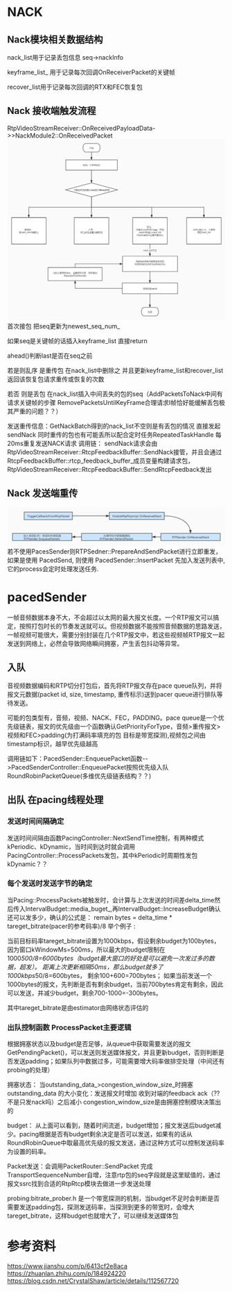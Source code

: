 # NACK
## Nack模块相关数据结构
nack_list用于记录丢包信息 seq->nackInfo

keyframe_list_ 用于记录每次回调OnReceiverPacket的关键帧 

recover_list用于记录每次回调的RTX和FEC恢复包

## Nack 接收端触发流程
RtpVideoStreamReceiver::OnReceivedPayloadData->>NackModule2::OnReceivedPacket
![](../pic/NACK接收端验证丢包逻辑.jpg)
首次接包 把seq更新为newest_seq_num_ 

如果seq是关键帧的话插入keyframe_list 直接return

ahead()判断last是否在seq之前 

若是则乱序 是重传包 在nack_list中删除之 并且更新keyframe_list和recover_list 返回该恢复包请求重传或恢复的次数 

若否 则是丢包 在nack_list插入中间丢失的包的seq（AddPacketsToNack中间有请求关键帧的步骤 RemovePacketsUntilKeyFrame合理请求I帧恰好能缓解丢包极其严重的问题？？）

发送重传信息：GetNackBatch得到的nack_list不空则是有丢包的情况 直接发起sendNack 同时重传的包也有可能丢所以配合定时任务RepeatedTaskHandle 每20ms重复发送NACK请求
调用链：
sendNack请求会由RtpVideoStreamReceiver::RtcpFeedbackBuffer::SendNack接管，并且会通过RtcpFeedbackBuffer::rtcp_feedback_buffer_成员变量构建请求包，RtpVideoStreamReceiver::RtcpFeedbackBuffer::SendRtcpFeedback发出

## Nack 发送端重传
![](../pic/Nack发送端重传流程.jpg)
若不使用PacesSender则RTPSedner::PrepareAndSendPacket进行立即重发，如果是使用 PacedSend, 则使用 PacedSender::InsertPacket 先加入发送列表中, 它的process会定时处理发送任务.
# pacedSender
一帧音频数据本身不大，不会超过以太网的最大报文长度。一个RTP报文可以搞定，按照打包时长的节奏发送就可以。但视频数据不能按照音频数据的思路发送，一帧视频可能很大，需要分别封装在几个RTP报文中，若这些视频帧RTP报文一起发送到网络上，必然会导致网络瞬间拥塞，产生丢包抖动等异常。
## 入队
音视频数据编码和RTP切分打包后，首先将RTP报文存在pace queue队列，并将报文元数据(packet id, size, timestamp, 重传标示)送到pacer queue进行排队等待发送。

可能的包类型有，音频，视频、NACK、FEC，PADDING。pace queue是一个优先级链表，报文的优先级由一个函数确认GetPriorityForType，音频>重传报文>视频和FEC>padding(为打满码率填充的包 目标是带宽探测),视频包之间由timestamp标识，越早优先级越高

调用链如下：PacedSender::EnqueuePacket函数-->PacedSenderController::EnqueuePacket按照优先级入队RoundRobinPacketQueue(多维优先级链表结构？？)

## 出队 在pacing线程处理
### 发送时间间隔确定
发送时间间隔由函数PacingController::NextSendTime控制，有两种模式kPeriodic、kDynamic，当时间到达时就会调用PacingController::ProcessPackets发包，其中kPeriodic时周期性发包 kDynamic？？

### 每个发送时发送字节的确定
当Pacing::ProcessPackets被触发时，会计算与上次发送的时间差delta_time然后传入IntervalBudget::media_buget_,再IntervalBudget::IncreaseBudget确认还可以发多少，确认的公式是：
remain bytes = delta_time * tareget_bitrate(pacer的参考码率)/8
举个例子 :

当前目标码率tareget_bitrate设置为1000kbps，假设剩余budget为100bytes，因为窗口kWindowMs=500ms，所以最大的budget限制在1000*500/8=6000bytes（budget最大窗口的好处是可以避免一次发过多的数据，超发）。
距离上次更新相隔50ms，那么budget就多了1000kbps*50/8=600bytes， 剩余100+600=700bytes；
如果当前发送一个1000bytes的报文，先判断是否有剩余budget，当前700bytes肯定有剩余，因此可以发送，并减少budget，剩余700-1000=-300bytes。

其中tareget_bitrate是由estimator由网络状态评估的

### 出队控制函数 ProcessPacket主要逻辑
根据拥塞状态以及budget是否足够，从queue中获取需要发送的报文GetPendingPacket()，可以发送则发送媒体报文，并且更新budget，否则判断是否发送padding；如果队列中数据过多，可能需要增大码率做排空处理（中间还有probing的处理）

拥塞状态：
当outstanding_data_>congestion_window_size_时拥塞
outstanding_data 的大小变化：发送报文时增加 收到对端的feedback ack（??不是只发nack吗）之后减小
congestion_window_size是由拥塞控制模块决策出的

budget：
从上面可以看到，随着时间流逝，budget增加；报文发送后budget减少。pacing根据是否有budget剩余决定是否可以发送，如果有的话从RoundRobinQueue中取最高优先级的报文发送，通过这种方式可以控制发送码率为设置的码率。

Packet发送：会调用PacketRouter::SendPacket
完成TransportSequenceNumber自增，注意rtp包的seq字段就是这里赋值的，通过报文ssrc找到合适的RtpRtcp模块去做进一步发送处理

probing:bitrate_prober.h
是一个带宽探测的机制，当budget不足时会判断是否需要发送padding包，探测发送码率，当探测到更多的带宽时，会增大tareget_bitrate，这样budget也就增大了，可以继续发送媒体包

# 参考资料
https://www.jianshu.com/p/6413cf2e8aca
https://zhuanlan.zhihu.com/p/184924220
https://blog.csdn.net/CrystalShaw/article/details/112567720